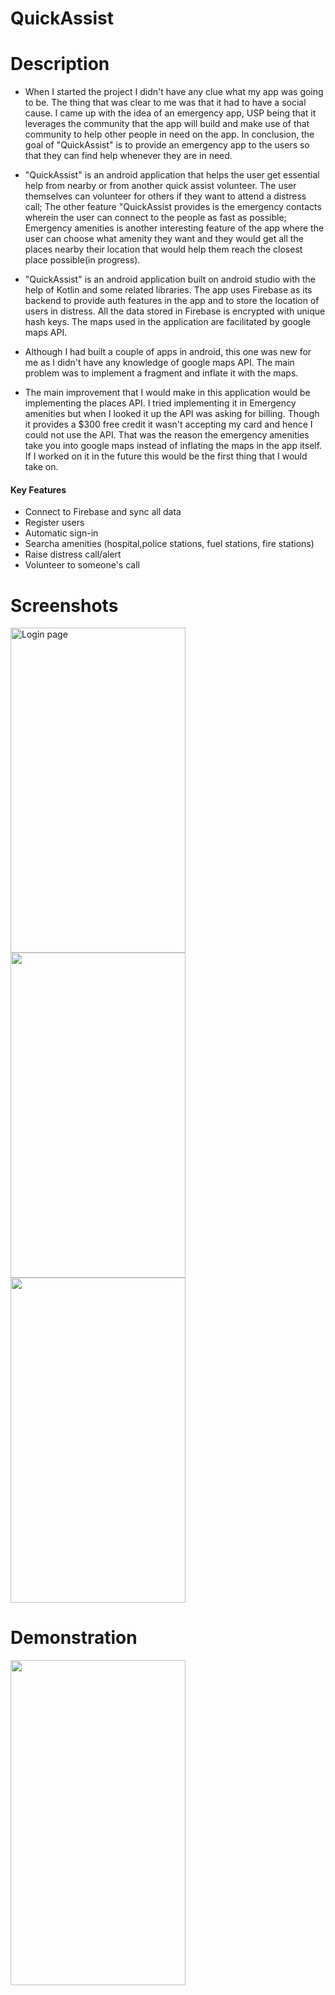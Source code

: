 # QuickAssist
# Description
- When I started the project I didn't have any clue what my app was going to be. The thing that was clear to me was that it had to have a social cause. I came up with the idea of an emergency app, USP being that it leverages the community that the app will build and make use of that community to help other people in need on the app.
In conclusion, the goal of "QuickAssist" is to provide an emergency app to the users so that they can find help whenever they are in need.
 
- "QuickAssist" is an android application that helps the user get essential help from nearby or from another quick assist volunteer. The user themselves can volunteer for others if they want to attend a distress call; The other feature "QuickAssist provides is the emergency contacts wherein the user can connect to the people as fast as possible; Emergency amenities is another interesting feature of the app where the user can choose what amenity they want and they would get all the places nearby their location that would help them reach the closest place possible(in progress).

- "QuickAssist" is an android application built on android studio with the help of Kotlin and some related libraries. The app uses Firebase as its backend to provide auth features in the app and to store the location of users in distress. All the data stored in Firebase is encrypted with unique hash keys. The maps used in the application are facilitated by google maps API.

- Although I had built a couple of apps in android, this one was new for me as I didn't have any knowledge of google maps API. The main problem was to implement a fragment and inflate it with the maps.

- The main improvement that I would make in this application would be implementing the places API. I tried implementing it in Emergency amenities but when 
I looked it up the API was asking for billing. Though it provides a $300 free credit it wasn't accepting my card and hence I could not use the API. That was the reason the emergency amenities take you into google maps instead of inflating the maps in the app itself. If I worked on it in the future this would be the first thing that I would take on.

#### Key Features
- Connect to Firebase and sync all data
- Register users
- Automatic sign-in
- Searcha amenities (hospital,police stations, fuel stations, fire stations)
- Raise distress call/alert
- Volunteer to someone's call

# Screenshots
<img src="https://user-images.githubusercontent.com/62954414/149896948-a8b50d60-ba09-4495-8253-b12038a79f4e.png" width="280" height="520" alt="Login page" >  <img src="https://user-images.githubusercontent.com/62954414/149896965-5288806a-0f60-41fd-9b02-0db16ccdf2d8.png" width="280" height="520"> <img src="https://user-images.githubusercontent.com/62954414/149896994-adf72a48-639b-46d9-8be6-ee4f59aebfa4.png" width="280" height="520">

# Demonstration
<img src ="https://user-images.githubusercontent.com/62954414/149898475-2b4df447-7498-420f-b4ff-0c46c12e68a9.mov" width="280" height="520">
